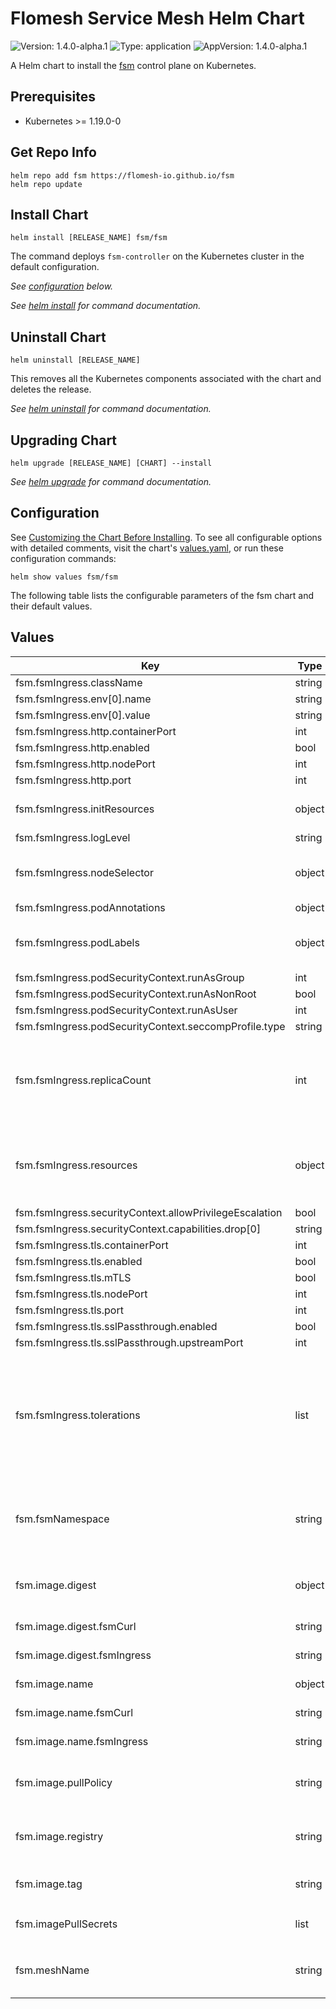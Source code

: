 # Flomesh Service Mesh Helm Chart

![Version: 1.4.0-alpha.1](https://img.shields.io/badge/Version-1.4.0--alpha.1-informational?style=flat-square) ![Type: application](https://img.shields.io/badge/Type-application-informational?style=flat-square) ![AppVersion: 1.4.0-alpha.1](https://img.shields.io/badge/AppVersion-1.4.0--alpha.1-informational?style=flat-square)

A Helm chart to install the [fsm](https://github.com/flomesh-io/fsm) control plane on Kubernetes.

## Prerequisites

- Kubernetes >= 1.19.0-0

## Get Repo Info

```console
helm repo add fsm https://flomesh-io.github.io/fsm
helm repo update
```

## Install Chart

```console
helm install [RELEASE_NAME] fsm/fsm
```

The command deploys `fsm-controller` on the Kubernetes cluster in the default configuration.

_See [configuration](#configuration) below._

_See [helm install](https://helm.sh/docs/helm/helm_install/) for command documentation._

## Uninstall Chart

```console
helm uninstall [RELEASE_NAME]
```

This removes all the Kubernetes components associated with the chart and deletes the release.

_See [helm uninstall](https://helm.sh/docs/helm/helm_uninstall/) for command documentation._

## Upgrading Chart

```console
helm upgrade [RELEASE_NAME] [CHART] --install
```

_See [helm upgrade](https://helm.sh/docs/helm/helm_upgrade/) for command documentation._

## Configuration

See [Customizing the Chart Before Installing](https://helm.sh/docs/intro/using_helm/#customizing-the-chart-before-installing). To see all configurable options with detailed comments, visit the chart's [values.yaml](./values.yaml), or run these configuration commands:

```console
helm show values fsm/fsm
```

The following table lists the configurable parameters of the fsm chart and their default values.

## Values

| Key | Type | Default | Description |
|-----|------|---------|-------------|
| fsm.fsmIngress.className | string | `"pipy"` |  |
| fsm.fsmIngress.env[0].name | string | `"GIN_MODE"` |  |
| fsm.fsmIngress.env[0].value | string | `"release"` |  |
| fsm.fsmIngress.http.containerPort | int | `8000` |  |
| fsm.fsmIngress.http.enabled | bool | `true` |  |
| fsm.fsmIngress.http.nodePort | int | `30508` |  |
| fsm.fsmIngress.http.port | int | `80` |  |
| fsm.fsmIngress.initResources | object | `{"limits":{"cpu":"500m","memory":"512M"},"requests":{"cpu":"200m","memory":"128M"}}` | initContainer resource parameters |
| fsm.fsmIngress.logLevel | string | `"info"` |  |
| fsm.fsmIngress.nodeSelector | object | `{}` | Node selector applied to control plane pods. |
| fsm.fsmIngress.podAnnotations | object | `{}` |  |
| fsm.fsmIngress.podLabels | object | `{}` | FSM Pipy Ingress Controller's pod labels |
| fsm.fsmIngress.podSecurityContext.runAsGroup | int | `65532` |  |
| fsm.fsmIngress.podSecurityContext.runAsNonRoot | bool | `true` |  |
| fsm.fsmIngress.podSecurityContext.runAsUser | int | `65532` |  |
| fsm.fsmIngress.podSecurityContext.seccompProfile.type | string | `"RuntimeDefault"` |  |
| fsm.fsmIngress.replicaCount | int | `1` | FSM Pipy Ingress Controller's replica count (ignored when autoscale.enable is true) |
| fsm.fsmIngress.resources | object | `{"limits":{"cpu":"2","memory":"1G"},"requests":{"cpu":"0.5","memory":"128M"}}` | FSM Pipy Ingress Controller's container resource parameters. |
| fsm.fsmIngress.securityContext.allowPrivilegeEscalation | bool | `false` |  |
| fsm.fsmIngress.securityContext.capabilities.drop[0] | string | `"ALL"` |  |
| fsm.fsmIngress.tls.containerPort | int | `8443` |  |
| fsm.fsmIngress.tls.enabled | bool | `false` |  |
| fsm.fsmIngress.tls.mTLS | bool | `false` |  |
| fsm.fsmIngress.tls.nodePort | int | `30607` |  |
| fsm.fsmIngress.tls.port | int | `443` |  |
| fsm.fsmIngress.tls.sslPassthrough.enabled | bool | `false` |  |
| fsm.fsmIngress.tls.sslPassthrough.upstreamPort | int | `443` |  |
| fsm.fsmIngress.tolerations | list | `[]` | Node tolerations applied to control plane pods. The specified tolerations allow pods to schedule onto nodes with matching taints. |
| fsm.fsmNamespace | string | `""` | Namespace to deploy FSM in. If not specified, the Helm release namespace is used. |
| fsm.image.digest | object | `{"fsmCurl":"","fsmIngress":""}` | Image digest (defaults to latest compatible tag) |
| fsm.image.digest.fsmCurl | string | `""` | fsm-curl's image digest |
| fsm.image.digest.fsmIngress | string | `""` | fsm-gateway's image digest |
| fsm.image.name | object | `{"fsmCurl":"fsm-curl","fsmIngress":"fsm-ingress"}` | Image name defaults |
| fsm.image.name.fsmCurl | string | `"fsm-curl"` | fsm-curl's image name |
| fsm.image.name.fsmIngress | string | `"fsm-ingress"` | fsm-ingress's image name |
| fsm.image.pullPolicy | string | `"IfNotPresent"` | Container image pull policy for control plane containers |
| fsm.image.registry | string | `"flomesh"` | Container image registry for control plane images |
| fsm.image.tag | string | `"1.4.0-alpha.1"` | Container image tag for control plane images |
| fsm.imagePullSecrets | list | `[]` | `fsm-controller` image pull secret |
| fsm.meshName | string | `"fsm"` | Identifier for the instance of a service mesh within a cluster |

<!-- markdownlint-enable MD013 MD034 -->
<!-- markdownlint-restore -->